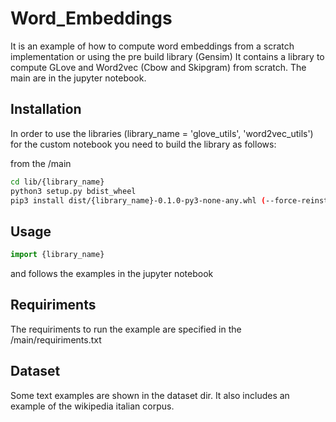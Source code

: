 # Word_Embeddings

It is an example of how to compute word embeddings from a scratch implementation or using the pre build library (Gensim)
It contains a library to compute GLove and Word2vec (Cbow and Skipgram) from scratch.
The main are in the jupyter notebook. 

## Installation

In order to use the libraries (library_name = 'glove_utils', 'word2vec_utils') for the custom notebook you need to build the library as follows:

from the /main 
```bash
cd lib/{library_name}
python3 setup.py bdist_wheel
pip3 install dist/{library_name}-0.1.0-py3-none-any.whl (--force-reinstall)
```
## Usage

```python
import {library_name}
```
and follows the examples in the jupyter notebook

## Requiriments

The requiriments to run the example are specified in the /main/requiriments.txt

## Dataset

Some text examples are shown in the dataset dir. It also includes an example of the wikipedia italian corpus.
